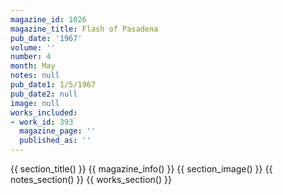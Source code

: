 ```yaml
---
magazine_id: 1026
magazine_title: Flash of Pasadena
pub_date: '1967'
volume: ''
number: 4
month: May
notes: null
pub_date1: 1/5/1967
pub_date2: null
image: null
works_included:
- work_id: 393
  magazine_page: ''
  published_as: ''
---
```


{{ section_title() }}
{{ magazine_info() }}
{{ section_image() }}
{{ notes_section() }}
{{ works_section() }}
